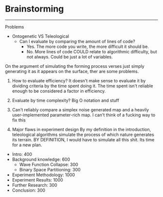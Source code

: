 # Brainstorming
---
Problems
- Ontogenetic VS Teleological
	- Can I evaluate by comparing the amount of lines of code?
		- Yes. The more code you write, the more difficult it should be.
		- No. More lines of code COULD relate to algorithmic difficulty, but not always. Could be just a lot of variables.

On the argument of simulating the forming process verses just simply generating it as it appears on the surface, ther are some problems.

1. How to evaluate efficiency?
It doesn't make sense to evaluate it by dividing criteria by the time spent doing it.
The time spent isn't reliable enough to be considered a factor in efficiency.

2. Evaluate by time complexity?
Big O notation and stuff

3. Can't reliably compare a simplex noise generated map and a heavily user-implemented parameter-rich map.
I can't think of a fucking way to fix this

4. Major flaws in experiment design
By my definition in the introduction, teleological algorithms simulate the process of which nature generates its terrain. BY DEFINITION, I would have to simulate all this shit. Its time for a new plan.


- Intro: 400
- Background knowledge: 600
	- Wave Function Collapse: 300
	- Binary Space Partitioning: 300
- Experiment Methodology: 1000
- Experiment Results: 1000
- Further Research: 300
- Conclusion: 300